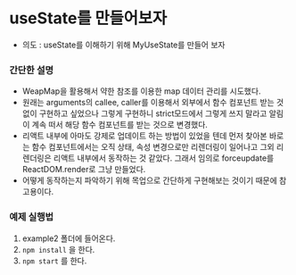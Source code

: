 # useState를 만들어보자

- 의도 : useState를 이해하기 위해 MyUseState를 만들어 보자



### 간단한 설명

- WeapMap을 활용해서 약한 참조를 이용한 map 데이터 관리를 시도했다.
- 원래는 arguments의 callee, caller를 이용해서 외부에서 함수 컴포넌트 받는 것 없이 구현하고 싶었으나 그렇게 구현하니 strict모드에서 그렇게 쓰지 말라고 알림이 계속 떠서 해당 함수 컴포넌트를 받는 것으로 변경했다.
- 리액트 내부에 아마도 강제로 업데이트 하는 방법이 있었을 텐데 먼저 찾아본 바로는 함수 컴포넌트에서는 오직 상태, 속성 변경으로만 리렌더링이 일어나고 그외 리렌더링은 리액트 내부에서 동작하는 것 같았다. 그래서 임의로 forceupdate를 ReactDOM.render로 그냥 만들었다.
- 어떻게 동작하는지 파악하기 위해 목업으로 간단하게 구현해보는 것이기 때문에 참고용이다.



### 예제 실행법

1. example2 폴더에 들어온다.
2. `npm install` 을 한다.
3. `npm start` 를 한다.



